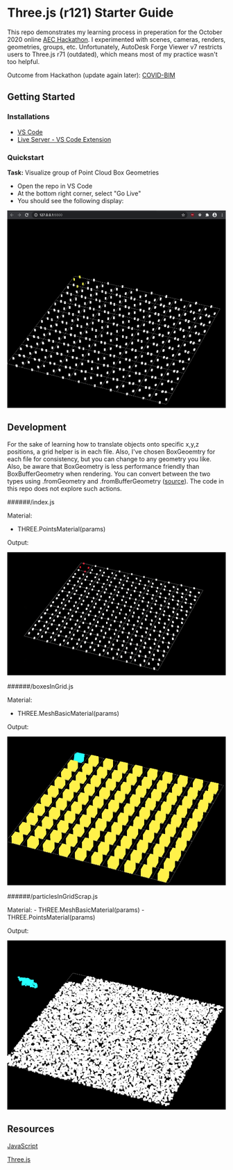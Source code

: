 # Three.js (r121) Starter Guide

This repo demonstrates my learning process in preperation for the October 2020 online [AEC Hackathon](https://aechackathon.com/). I experimented with scenes, cameras, renders, geometries, groups, etc. Unfortunately, AutoDesk Forge Viewer v7 restricts users to Three.js r71 (outdated), which means most of my practice wasn't too helpful. 

Outcome from Hackathon (update again later): [COVID-BIM](https://github.com/SimulationEverywhere-Models/COVID-BIM/tree/Visualization_ParticleJS)

## Getting Started 

### Installations
- [VS Code](https://code.visualstudio.com/)
- [Live Server - VS Code Extension](https://marketplace.visualstudio.com/items?itemName=ritwickdey.LiveServer)

### Quickstart

**Task:** Visualize group of Point Cloud Box Geometries 

- Open the repo in VS Code
- At the bottom right corner, select "Go Live"
- You should see the following display:
  
![](img/BoxesPointsInGrid.png)

## Development

For the sake of learning how to translate objects onto specific x,y,z positions, a grid helper is in each file. Also, I've chosen BoxGeoemtry for each file for consistency, but you can change to any geometry you like. Also, be aware that BoxGeometry is less performance friendly than BoxBufferGeometry when rendering. You can convert between the two types using .fromGeometry and .fromBufferGeometry ([source](https://stackoverflow.com/questions/49956422/what-is-difference-between-boxbuffergeometry-vs-boxgeometry-in-three-js)). The code in this repo does not explore such actions. 

######/index.js

Material: 
  - THREE.PointsMaterial(params)

Output: 

![](img/boxesInGrid.gif)

######/boxesInGrid.js

Material:
  - THREE.MeshBasicMaterial(params)

Output: 

![](img/boxesInGrid.png)

######/particlesInGridScrap.js

Material: 
    - THREE.MeshBasicMaterial(params)
    - THREE.PointsMaterial(params)

Output: 

![](img/scrap.png)

## Resources

[JavaScript](https://developer.mozilla.org/en-US/docs/Web/javascript)

[Three.js](https://threejs.org/)

